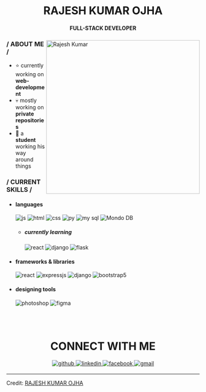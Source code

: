   <p align="center"><h1 align='center'>RAJESH KUMAR OJHA</h1><h4 align='center'>FULL-STACK DEVELOPER</h4> </p>
<div>
<img align="right" width="400" height='400' alt="Rajesh Kumar" src="https://i.pinimg.com/736x/e7/43/a0/e743a0061fe609e47d02adaa1ffaf7fc.jpg">
<h3> / ABOUT ME /</h3>
<ul>
<li>⭐ currently working on <strong>web-development</strong></li>
<li>💀 mostly working on <strong>private repositories</strong></li>
<li>👾 a <strong>student</strong> working his way around things</li>
</ul>
<span><h3> / CURRENT SKILLS /</h3> </span>
<ul>
<li>
<h4> languages </h4>
<img src="https://img.shields.io/badge/JavaScript-323330?style=for-the-badge&amp;logo=javascript&amp;logoColor=F7DF1E" alt="js">
<img src="https://img.shields.io/badge/HTML5-E34F26?style=for-the-badge&amp;logo=html5&amp;logoColor=white" alt="html">
<img src="https://img.shields.io/badge/CSS3-1572B6?style=for-the-badge&amp;logo=css3&amp;logoColor=white" alt="css">
<img src="https://img.shields.io/badge/Python-14354C?style=for-the-badge&logo=python&logoColor=white" alt="py">
<img src="https://img.shields.io/badge/MySQL-00000F?style=for-the-badge&logo=mysql&logoColor=white" alt="my sql">
<img src="https://img.shields.io/badge/MongoDB-4EA94B?style=for-the-badge&logo=mongodb&logoColor=white" alt="Mondo DB">
<ul>
<li>
<h5> currently learning </h5>
<img src="https://img.shields.io/badge/React-20232A?style=for-the-badge&logo=react&logoColor=61DAFB" alt="react">
<img src="https://img.shields.io/badge/Django-092E20?style=for-the-badge&logo=django&logoColor=white" alt="django">
<img src="https://img.shields.io/badge/Flask-000000?style=for-the-badge&logo=flask&logoColor=white" alt="flask">
</li>
</ul>
</li>
<li>
<h4> frameworks &amp; libraries </h4>
<img src="https://img.shields.io/badge/React-20232A?style=for-the-badge&logo=react&logoColor=61DAFB" alt="react">
<img src="https://img.shields.io/badge/express.js-%23404d59.svg?style=for-the-badge&amp;logo=express&amp;logoColor=%2361DAFB" alt="expressjs">
<img src="https://img.shields.io/badge/Django-092E20?style=for-the-badge&logo=django&logoColor=white" alt="django">
<img src="https://img.shields.io/badge/bootstrap-%23563D7C.svg?style=for-the-badge&amp;logo=bootstrap&amp;logoColor=white" alt="bootstrap5">
</li>
<li>
<h4> designing tools </h4>
<img src="https://img.shields.io/badge/adobe%20photoshop-%2331A8FF.svg?style=for-the-badge&amp;logo=adobe%20photoshop&amp;logoColor=white" alt="photoshop">
<img src="https://img.shields.io/badge/figma-%23F24E1E.svg?style=for-the-badge&amp;logo=figma&amp;logoColor=white" alt="figma">
<p><br><br></p>
</li>
</ul>
  </div>

  <div align="center">
    <h1>CONNECT WITH ME</h1>
<a href="https://github.com/rajeshkumarojha-dev" target="_blank">
<img src=https://img.shields.io/badge/github-%2324292e.svg?&style=for-the-badge&logo=github&logoColor=white alt=github style="margin-bottom: 5px;" />
</a>
<a href="https://www.linkedin.com/in/rajesh-kumar-ojha/" target="_blank">
<img src=https://img.shields.io/badge/linkedin-%231E77B5.svg?&style=for-the-badge&logo=linkedin&logoColor=white alt=linkedin style="margin-bottom: 5px;" />
</a>
<a href="https://www.facebook.com/rajeshkumar.ojha.7549/" target="_blank">
<img src=https://img.shields.io/badge/facebook-%232E87FB.svg?&style=for-the-badge&logo=facebook&logoColor=white alt=facebook style="margin-bottom: 5px;" />
</a>
<a href="mailto: rajeshkumarojha.dev@gmail.com" target="_blank">
<img src=https://img.shields.io/badge/Gmail-D14836?style=for-the-badge&logo=gmail&logoColor=white alt=gmail style="margin-bottom: 5px;" />
</a>  
</div>  
<hr>
<p>Credit: <a href="https://github.com/rajeshkumarojha-dev">RAJESH KUMAR OJHA</a></p>
